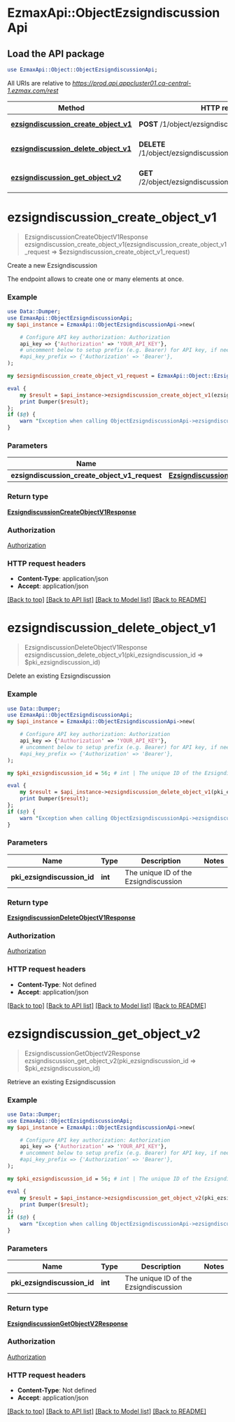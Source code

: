 # EzmaxApi::ObjectEzsigndiscussionApi

## Load the API package
```perl
use EzmaxApi::Object::ObjectEzsigndiscussionApi;
```

All URIs are relative to *https://prod.api.appcluster01.ca-central-1.ezmax.com/rest*

Method | HTTP request | Description
------------- | ------------- | -------------
[**ezsigndiscussion_create_object_v1**](ObjectEzsigndiscussionApi.md#ezsigndiscussion_create_object_v1) | **POST** /1/object/ezsigndiscussion | Create a new Ezsigndiscussion
[**ezsigndiscussion_delete_object_v1**](ObjectEzsigndiscussionApi.md#ezsigndiscussion_delete_object_v1) | **DELETE** /1/object/ezsigndiscussion/{pkiEzsigndiscussionID} | Delete an existing Ezsigndiscussion
[**ezsigndiscussion_get_object_v2**](ObjectEzsigndiscussionApi.md#ezsigndiscussion_get_object_v2) | **GET** /2/object/ezsigndiscussion/{pkiEzsigndiscussionID} | Retrieve an existing Ezsigndiscussion


# **ezsigndiscussion_create_object_v1**
> EzsigndiscussionCreateObjectV1Response ezsigndiscussion_create_object_v1(ezsigndiscussion_create_object_v1_request => $ezsigndiscussion_create_object_v1_request)

Create a new Ezsigndiscussion

The endpoint allows to create one or many elements at once.

### Example
```perl
use Data::Dumper;
use EzmaxApi::ObjectEzsigndiscussionApi;
my $api_instance = EzmaxApi::ObjectEzsigndiscussionApi->new(

    # Configure API key authorization: Authorization
    api_key => {'Authorization' => 'YOUR_API_KEY'},
    # uncomment below to setup prefix (e.g. Bearer) for API key, if needed
    #api_key_prefix => {'Authorization' => 'Bearer'},
);

my $ezsigndiscussion_create_object_v1_request = EzmaxApi::Object::EzsigndiscussionCreateObjectV1Request->new(); # EzsigndiscussionCreateObjectV1Request | 

eval {
    my $result = $api_instance->ezsigndiscussion_create_object_v1(ezsigndiscussion_create_object_v1_request => $ezsigndiscussion_create_object_v1_request);
    print Dumper($result);
};
if ($@) {
    warn "Exception when calling ObjectEzsigndiscussionApi->ezsigndiscussion_create_object_v1: $@\n";
}
```

### Parameters

Name | Type | Description  | Notes
------------- | ------------- | ------------- | -------------
 **ezsigndiscussion_create_object_v1_request** | [**EzsigndiscussionCreateObjectV1Request**](EzsigndiscussionCreateObjectV1Request.md)|  | 

### Return type

[**EzsigndiscussionCreateObjectV1Response**](EzsigndiscussionCreateObjectV1Response.md)

### Authorization

[Authorization](../README.md#Authorization)

### HTTP request headers

 - **Content-Type**: application/json
 - **Accept**: application/json

[[Back to top]](#) [[Back to API list]](../README.md#documentation-for-api-endpoints) [[Back to Model list]](../README.md#documentation-for-models) [[Back to README]](../README.md)

# **ezsigndiscussion_delete_object_v1**
> EzsigndiscussionDeleteObjectV1Response ezsigndiscussion_delete_object_v1(pki_ezsigndiscussion_id => $pki_ezsigndiscussion_id)

Delete an existing Ezsigndiscussion



### Example
```perl
use Data::Dumper;
use EzmaxApi::ObjectEzsigndiscussionApi;
my $api_instance = EzmaxApi::ObjectEzsigndiscussionApi->new(

    # Configure API key authorization: Authorization
    api_key => {'Authorization' => 'YOUR_API_KEY'},
    # uncomment below to setup prefix (e.g. Bearer) for API key, if needed
    #api_key_prefix => {'Authorization' => 'Bearer'},
);

my $pki_ezsigndiscussion_id = 56; # int | The unique ID of the Ezsigndiscussion

eval {
    my $result = $api_instance->ezsigndiscussion_delete_object_v1(pki_ezsigndiscussion_id => $pki_ezsigndiscussion_id);
    print Dumper($result);
};
if ($@) {
    warn "Exception when calling ObjectEzsigndiscussionApi->ezsigndiscussion_delete_object_v1: $@\n";
}
```

### Parameters

Name | Type | Description  | Notes
------------- | ------------- | ------------- | -------------
 **pki_ezsigndiscussion_id** | **int**| The unique ID of the Ezsigndiscussion | 

### Return type

[**EzsigndiscussionDeleteObjectV1Response**](EzsigndiscussionDeleteObjectV1Response.md)

### Authorization

[Authorization](../README.md#Authorization)

### HTTP request headers

 - **Content-Type**: Not defined
 - **Accept**: application/json

[[Back to top]](#) [[Back to API list]](../README.md#documentation-for-api-endpoints) [[Back to Model list]](../README.md#documentation-for-models) [[Back to README]](../README.md)

# **ezsigndiscussion_get_object_v2**
> EzsigndiscussionGetObjectV2Response ezsigndiscussion_get_object_v2(pki_ezsigndiscussion_id => $pki_ezsigndiscussion_id)

Retrieve an existing Ezsigndiscussion



### Example
```perl
use Data::Dumper;
use EzmaxApi::ObjectEzsigndiscussionApi;
my $api_instance = EzmaxApi::ObjectEzsigndiscussionApi->new(

    # Configure API key authorization: Authorization
    api_key => {'Authorization' => 'YOUR_API_KEY'},
    # uncomment below to setup prefix (e.g. Bearer) for API key, if needed
    #api_key_prefix => {'Authorization' => 'Bearer'},
);

my $pki_ezsigndiscussion_id = 56; # int | The unique ID of the Ezsigndiscussion

eval {
    my $result = $api_instance->ezsigndiscussion_get_object_v2(pki_ezsigndiscussion_id => $pki_ezsigndiscussion_id);
    print Dumper($result);
};
if ($@) {
    warn "Exception when calling ObjectEzsigndiscussionApi->ezsigndiscussion_get_object_v2: $@\n";
}
```

### Parameters

Name | Type | Description  | Notes
------------- | ------------- | ------------- | -------------
 **pki_ezsigndiscussion_id** | **int**| The unique ID of the Ezsigndiscussion | 

### Return type

[**EzsigndiscussionGetObjectV2Response**](EzsigndiscussionGetObjectV2Response.md)

### Authorization

[Authorization](../README.md#Authorization)

### HTTP request headers

 - **Content-Type**: Not defined
 - **Accept**: application/json

[[Back to top]](#) [[Back to API list]](../README.md#documentation-for-api-endpoints) [[Back to Model list]](../README.md#documentation-for-models) [[Back to README]](../README.md)

